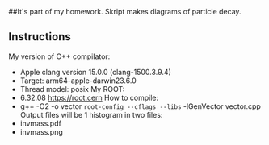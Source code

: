 ##It's part of my homework. Skript makes diagrams of particle decay.
## Instructions
My version of C++ compilator:
 * Apple clang version 15.0.0 (clang-1500.3.9.4)
 * Target: arm64-apple-darwin23.6.0
 * Thread model: posix
My ROOT:
 * 6.32.08  https://root.cern
How to compile:
 * g++ -O2 -o vector `root-config --cflags --libs` -lGenVector vector.cpp
Output files will be 1 histogram in two files:
 * invmass.pdf
 * invmass.png 
